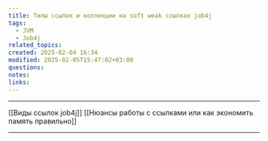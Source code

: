 ```yaml
---
title: Типы ссылок и коллекции на soft weak ссылках job4j
tags:
  - JVM
  - Job4j
related_topics: 
created: 2025-02-04 16:34
modified: 2025-02-05T15:47:02+03:00
questions: 
notes: 
links: 
---
```



----
[[Виды ссылок job4j]]
[[Нюансы работы с ссылками или как экономить память правильно]]



-------